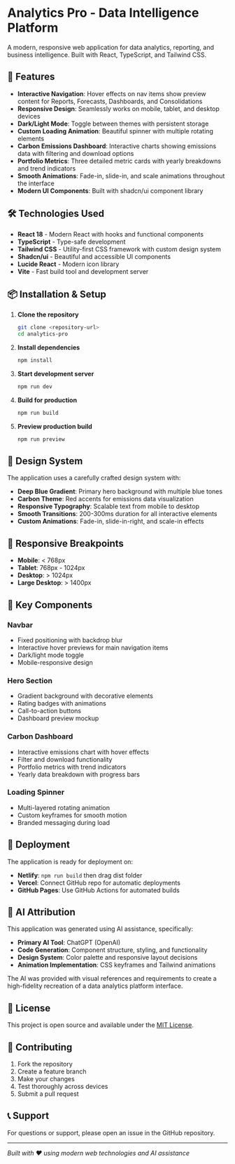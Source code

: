 
# Analytics Pro - Data Intelligence Platform

A modern, responsive web application for data analytics, reporting, and business intelligence. Built with React, TypeScript, and Tailwind CSS.

## 🚀 Features

- **Interactive Navigation**: Hover effects on nav items show preview content for Reports, Forecasts, Dashboards, and Consolidations
- **Responsive Design**: Seamlessly works on mobile, tablet, and desktop devices  
- **Dark/Light Mode**: Toggle between themes with persistent storage
- **Custom Loading Animation**: Beautiful spinner with multiple rotating elements
- **Carbon Emissions Dashboard**: Interactive charts showing emissions data with filtering and download options
- **Portfolio Metrics**: Three detailed metric cards with yearly breakdowns and trend indicators
- **Smooth Animations**: Fade-in, slide-in, and scale animations throughout the interface
- **Modern UI Components**: Built with shadcn/ui component library

## 🛠️ Technologies Used

- **React 18** - Modern React with hooks and functional components
- **TypeScript** - Type-safe development
- **Tailwind CSS** - Utility-first CSS framework with custom design system
- **Shadcn/ui** - Beautiful and accessible UI components
- **Lucide React** - Modern icon library
- **Vite** - Fast build tool and development server

## 📦 Installation & Setup

1. **Clone the repository**
   ```bash
   git clone <repository-url>
   cd analytics-pro
   ```

2. **Install dependencies**
   ```bash
   npm install
   ```

3. **Start development server**
   ```bash
   npm run dev
   ```

4. **Build for production**
   ```bash
   npm run build
   ```

5. **Preview production build**
   ```bash
   npm run preview
   ```

## 🎨 Design System

The application uses a carefully crafted design system with:
- **Deep Blue Gradient**: Primary hero background with multiple blue tones
- **Carbon Theme**: Red accents for emissions data visualization  
- **Responsive Typography**: Scalable text from mobile to desktop
- **Smooth Transitions**: 200-300ms duration for all interactive elements
- **Custom Animations**: Fade-in, slide-in-right, and scale-in effects

## 📱 Responsive Breakpoints

- **Mobile**: < 768px
- **Tablet**: 768px - 1024px  
- **Desktop**: > 1024px
- **Large Desktop**: > 1400px

## 🔧 Key Components

### Navbar
- Fixed positioning with backdrop blur
- Interactive hover previews for main navigation items
- Dark/light mode toggle
- Mobile-responsive design

### Hero Section  
- Gradient background with decorative elements
- Rating badges with animations
- Call-to-action buttons
- Dashboard preview mockup

### Carbon Dashboard
- Interactive emissions chart with hover effects
- Filter and download functionality  
- Portfolio metrics with trend indicators
- Yearly data breakdown with progress bars

### Loading Spinner
- Multi-layered rotating animation
- Custom keyframes for smooth motion
- Branded messaging during load

## 🚀 Deployment

The application is ready for deployment on:
- **Netlify**: `npm run build` then drag dist folder
- **Vercel**: Connect GitHub repo for automatic deployments
- **GitHub Pages**: Use GitHub Actions for automated builds

## 🤖 AI Attribution

This application was generated using AI assistance, specifically:
- **Primary AI Tool**: ChatGPT (OpenAI)
- **Code Generation**: Component structure, styling, and functionality
- **Design System**: Color palette and responsive layout decisions
- **Animation Implementation**: CSS keyframes and Tailwind animations

The AI was provided with visual references and requirements to create a high-fidelity recreation of a data analytics platform interface.

## 📄 License

This project is open source and available under the [MIT License](LICENSE).

## 🤝 Contributing

1. Fork the repository
2. Create a feature branch
3. Make your changes
4. Test thoroughly across devices
5. Submit a pull request

## 📞 Support

For questions or support, please open an issue in the GitHub repository.

---

*Built with ❤️ using modern web technologies and AI assistance*
